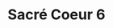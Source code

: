 ---
weight: 1
images:
- /images/photos/20230620 - Sortie Nocturne - Stéphane G. - 0078.jpg
title: Sacré Coeur 6
tags:
- architecture
- archive
---
